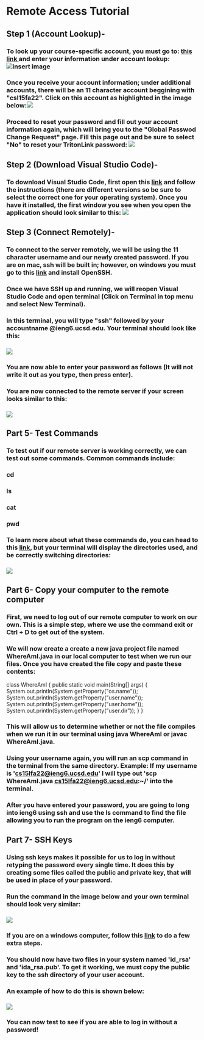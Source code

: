 # Remote Access Tutorial
## Step 1 (Account Lookup)-
### To look up your course-specific account, you must go to: [this link ](https://sdacs.ucsd.edu/~icc/index.php)and enter your information under account lookup: ![insert image](https://github.com/jraynovi/cse15l-lab-reports/blob/main/IMG_0411.jpg?raw=true)

### Once you receive your account information; under additional accounts, there will be an 11 character account beggining with "csl15fa22". Click on this account as highlighted in the image below:![](https://github.com/jraynovi/cse15l-lab-reports/blob/main/lookupresults.jpg?raw=true)

### Proceed to reset your password and fill out your account information again, which will bring you to the "Global Passwod Change Request" page. Fill this page out and be sure to select "No" to reset your TritonLink password: ![](https://github.com/jraynovi/cse15l-lab-reports/blob/main/dontchangetritonlink.jpg?raw=true)
## Step 2 (Download Visual Studio Code)-
### To download Visual Studio Code, first open this [link](https://code.visualstudio.com/) and follow the instructions (there are different versions so be sure to select the correct one for your operating system). Once you have it installed, the first window you see when you open the application should look similar to this: ![](https://github.com/jraynovi/cse15l-lab-reports/blob/main/Part%201.png?raw=true)
## Step 3 (Connect Remotely)-
### To connect to the server remotely, we will be using the 11 character username and our newly created password. If you are on mac, ssh will be built in; however, on windows you must go to this [link](https://docs.microsoft.com/en-us/windows-server/administration/openssh/openssh_install_firstuse) and install OpenSSH. 
### Once we have SSH up and running, we will reopen Visual Studio Code and open terminal (Click on Terminal in top menu and select New Terminal). 
### In this terminal, you will type "ssh" followed by your accountname @ieng6.ucsd.edu. Your terminal should look like this: 
### ![](https://github.com/jraynovi/cse15l-lab-reports/blob/main/Screen%20Shot%202022-09-30%20at%2011.50.57%20PM.png?raw=true)
### You are now able to enter your password as follows (It will not write it out as you type, then press enter).
### You are now connected to the remote server if your screen looks similar to this: 
### ![](https://github.com/jraynovi/cse15l-lab-reports/blob/main/Screen%20Shot%202022-09-30%20at%2011.54.32%20PM.png?raw=true)
## Part 5- Test Commands
### To test out if our remote server is working correctly, we can test out some commands. Common commands include:
### cd
### ls
### cat
### pwd
### To learn more about what these commands do, you can head to this [link](https://kb.iu.edu/d/afsk), but your terminal will display the directories used, and be correctly switching directories: 
### ![](https://github.com/jraynovi/cse15l-lab-reports/blob/main/command%20test.png?raw=true)
## Part 6- Copy your computer to the remote computer
### First, we need to log out of our remote computer to work on our own. This is a simple step, where we use the command exit or Ctrl + D to get out of the system.
### We will now create a create a new java project file named WhereAmI.java in our local computer to test when we run our files. Once you have created the file copy and paste these contents:
class WhereAmI {
  public static void main(String[] args) {
    System.out.println(System getProperty("os.name"));
    System.out.println(System.getProperty("user.name"));
    System.out.println(System.getProperty("user.home"));
    System.out.println(System.getProperty("user.dir"));
  }
}
### This will allow us to determine whether or not the file compiles when we run it in our terminal using java WhereAmI or javac WhereAmI.java.
### Using your username again, you will run an scp command in the terminal from the same directory. Example: If my username is 'cs15lfa22@ieng6.ucsd.edu' I will type out 'scp WhereAmI.java cs15lfa22@ieng6.ucsd.edu:~/' into the terminal.
### After you have entered your password, you are going to long into ieng6 using ssh and use the ls command to find the file allowing you to run the program on the ieng6 computer.
## Part 7- SSH Keys
### Using ssh keys makes it possible for us to log in without retyping the password every single time. It does this by creating some files called the public and private key, that will be used in place of your password. 
### Run the command in the image below and your own terminal should look very similar:
### ![](https://github.com/jraynovi/cse15l-lab-reports/blob/main/Screen%20Shot%202022-10-14%20at%208.55.56%20PM.png?raw=true)
### If you are on a windows computer, follow this [link](https://learn.microsoft.com/en-us/windows-server/administration/openssh/openssh_keymanagement#user-key-generation) to do a few extra steps.
### You should now have two files in your system named 'id_rsa' and 'ida_rsa.pub'. To get it working, we must copy the public key to the ssh directory of your user account.
### An example of how to do this is shown below: 
### ![](https://github.com/jraynovi/cse15l-lab-reports/blob/main/Screen%20Shot%202022-10-14%20at%209.03.09%20PM.png?raw=true)
### You can now test to see if you are able to log in without a password!
